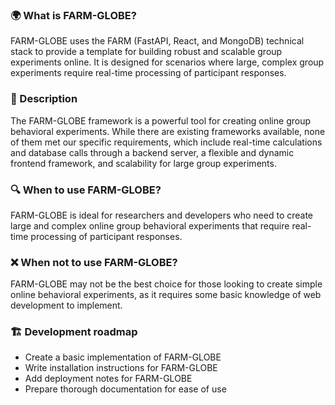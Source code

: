 ### 🌍 What is FARM-GLOBE?

FARM-GLOBE uses the FARM (FastAPI, React, and MongoDB) technical stack to provide a template for building robust and scalable group experiments online. It is designed for scenarios where large, complex group experiments require real-time processing of participant responses.

### 📝 Description

The FARM-GLOBE framework is a powerful tool for creating online group behavioral experiments. While there are existing frameworks available, none of them met our specific requirements, which include real-time calculations and database calls through a backend server, a flexible and dynamic frontend framework, and scalability for large group experiments.

### 🔍 When to use FARM-GLOBE?

FARM-GLOBE is ideal for researchers and developers who need to create large and complex online group behavioral experiments that require real-time processing of participant responses.

### ❌ When not to use FARM-GLOBE?

FARM-GLOBE may not be the best choice for those looking to create simple online behavioral experiments, as it requires some basic knowledge of web development to implement.

### 🏗️ Development roadmap

* Create a basic implementation of FARM-GLOBE
* Write installation instructions for FARM-GLOBE
* Add deployment notes for FARM-GLOBE
* Prepare thorough documentation for ease of use

